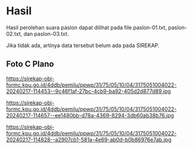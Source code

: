 # Hasil

Hasil perolehan suara paslon dapat dilihat pada file paslon-01.txt, paslon-02.txt, dan paslon-03.txt.

Jika tidak ada, artinya data tersebut belum ada pada SIREKAP.

## Foto C Plano

https://sirekap-obj-formc.kpu.go.id/4ddb/pemilu/ppwp/31/75/05/10/04/3175051004022-20240217-114453--9c46f1af-27bc-4cb9-ba92-405d2d877d89.jpg

https://sirekap-obj-formc.kpu.go.id/4ddb/pemilu/ppwp/31/75/05/10/04/3175051004022-20240217-114657--ee1480bb-d78a-4369-8294-3db60ab38b76.jpg

https://sirekap-obj-formc.kpu.go.id/4ddb/pemilu/ppwp/31/75/05/10/04/3175051004022-20240217-114828--a2907cb1-581a-4e69-ab0d-b0b86976e7ab.jpg
